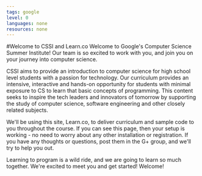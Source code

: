 ```yaml
---
tags: google
level: 0
languages: none
resources: none
---
```


#Welcome to CSSI and Learn.co
Welcome to Google's Computer Science Summer Institute! Our team is so excited to work with you, and join you on your journey into computer science.

CSSI aims to provide an introduction to computer science for high school level students with a passion for technology. Our curriculum provides an intensive, interactive and hands-on opportunity for students with minimal exposure to CS to learn that basic concepts of programming. This content seeks to inspire the tech leaders and innovators of tomorrow by supporting the study of computer science, software engineering and other closely related subjects.

We'll be using this site, Learn.co, to deliver curriculum and sample code to you throughout the course. If you can see this page, then your setup is working - no need to worry about any other installation or registration. If you have any thoughts or questions, post them in the G+ group, and we'll try to help you out.

Learning to program is a wild ride, and we are going to learn so much together. We're excited to meet you and get started! Welcome!
